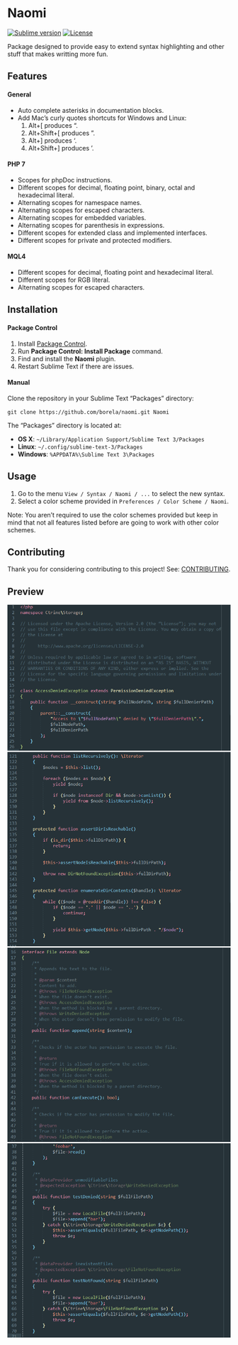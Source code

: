 # Naomi

[![Sublime version](https://img.shields.io/badge/ST3->%3D3084-orange.svg?style=flat-square)][sublime]
[![License](http://img.shields.io/:license-apache-blue.svg?style=flat-square)](LICENSE.md)

Package designed to provide easy to extend syntax highlighting and other stuff
that makes writting more fun.

## Features

#### General

* Auto complete asterisks in documentation blocks.
* Add Mac’s curly quotes shortcuts for Windows and Linux:
    1. Alt+[ produces “.
    2. Alt+Shift+[ produces ”.
    3. Alt+] produces ‘.
    4. Alt+Shift+] produces ’.

#### PHP 7

* Scopes for phpDoc instructions.
* Different scopes for decimal, floating point, binary, octal and hexadecimal
literal.
* Alternating scopes for namespace names.
* Alternating scopes for escaped characters.
* Alternating scopes for embedded variables.
* Alternating scopes for parenthesis in expressions.
* Different scopes for extended class and implemented interfaces.
* Different scopes for private and protected modifiers.

#### MQL4

* Different scopes for decimal, floating point and hexadecimal literal.
* Different scopes for RGB literal.
* Alternating scopes for escaped characters.

## Installation

#### Package Control

1. Install [Package Control](https://packagecontrol.io/installation).
2. Run **Package Control: Install Package** command.
3. Find and install the **Naomi** plugin.
4. Restart Sublime Text if there are issues.

#### Manual

Clone the repository in your Sublime Text “Packages” directory:

    git clone https://github.com/borela/naomi.git Naomi

The “Packages” directory is located at:

* **OS X**: `~/Library/Application Support/Sublime Text 3/Packages`
* **Linux**: `~/.config/sublime-text-3/Packages`
* **Windows**: `%APPDATA%\Sublime Text 3\Packages`

## Usage

1. Go to the menu `View / Syntax / Naomi / ...` to select the new syntax.
2. Select a color scheme provided in `Preferences / Color Scheme / Naomi`.

Note: You aren’t required to use the color schemes provided but keep in mind
that not all features listed before are going to work with other color schemes.

## Contributing

Thank you for considering contributing to this project! See: [CONTRIBUTING](CONTRIBUTING.md).

## Preview

![Candyman PHP 7 preview 1](./preview/php7/candyman-1.png)
![Candyman PHP 7 preview 2](./preview/php7/candyman-2.png)
![Candyman PHP 7 preview 3](./preview/php7/candyman-3.png)
![Candyman PHP 7 preview 4](./preview/php7/candyman-4.png)

[sublime]: http://www.sublimetext.com/
